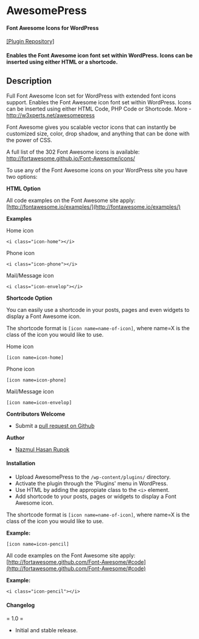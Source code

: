 AwesomePress
============


#### Font Awesome Icons for WordPress 

<a href="http://wordpress.org/plugins/awesomepress/">[Plugin Repository]</a>

#### Enables the Font Awesome icon font set within WordPress. Icons can be inserted using either HTML or a shortcode.

## Description 
Full Font Awesome Icon set for WordPress with extended font icons support. Enables the Font Awesome icon font set within WordPress. Icons can be inserted using either HTML Code, PHP Code or Shortcode.
More - http://w3xperts.net/awesomepress

Font Awesome gives you scalable vector icons that can instantly be customized size, color, drop shadow, and anything that can be done with the power of CSS.

A full list of the 302 Font Awesome icons is available: http://fortawesome.github.io/Font-Awesome/icons/

To use any of the Font Awesome icons on your WordPress site you have two options:

__HTML Option__

All code examples on the Font Awesome site apply: [http://fontawesome.io/examples/](http://fontawesome.io/examples/)

**Examples**

Home icon

`<i class="icon-home"></i>`

Phone icon

`<i class="icon-phone"></i>`

Mail/Message icon

`<i class="icon-envelop"></i>`

__Shortcode Option__

You can easily use a shortcode in your posts, pages and even widgets to display a Font Awesome icon.

The shortcode format is `[icon name=name-of-icon]`, where name=X is the class of the icon you would like to use.


Home icon

`[icon name=icon-home]`

Phone icon

`[icon name=icon-phone]`

Mail/Message icon

`[icon name=icon-envelop]`


__Contributors Welcome__

*   Submit a [pull request on Github](https://github.com/re_enter_rupok/AwesomePress)

__Author__

*   [Nazmul Hasan Rupok](http://www.rupok.me)

#### Installation 

* Upload AwesomePress to the `/wp-content/plugins/` directory.
* Activate the plugin through the 'Plugins' menu in WordPress.
* Use HTML by adding the appropiate class to the `<i>` element.
* Add shortcode to your posts, pages or widgets to display a Font Awesome icon.

The shortcode format is `[icon name=name-of-icon]`, where name=X is the class of the icon you would like to use.

**Example:**

`[icon name=icon-pencil]`




All code examples on the Font Awesome site apply: [http://fortawesome.github.com/Font-Awesome/#code](http://fortawesome.github.com/Font-Awesome/#code)

**Example:**

`<i class="icon-pencil"></i>`




#### Changelog 

= 1.0 =

* Initial and stable release.
